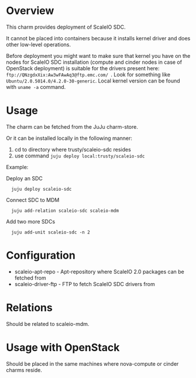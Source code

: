 # Overview

This charm provides deployment of ScaleIO SDC.

It cannot be placed into containers because it installs kernel driver and does other low-level operations.

Before deployment you might want to make sure that kernel you have on the nodes for ScaleIO SDC installation (compute and cinder nodes in case of OpenStack deployment) is suitable for the drivers present here: ```ftp://QNzgdxXix:Aw3wFAwAq3@ftp.emc.com/ ```. Look for something like ``` Ubuntu/2.0.5014.0/4.2.0-30-generic ```. Local kernel version can be found with ``` uname -a ``` command.

# Usage

The charm can be fetched from the JuJu charm-store.

Or it can be installed locally in the following manner:

1. cd to directory where trusty/scaleio-sdc resides
2. use command ```juju deploy local:trusty/scaleio-sdc```

Example:

  Deploy an SDC
  ```
    juju deploy scaleio-sdc
  ```
  
  Connect SDC to MDM
  ```
    juju add-relation scaleio-sdc scaleio-mdm
  ```
  
  Add two more SDCs
  ```
    juju add-unit scaleio-sdc -n 2
  ```
  
# Configuration

* scaleio-apt-repo - Apt-repository where ScaleIO 2.0 packages can be fetched from
* scaleio-driver-ftp - FTP to fetch ScaleIO SDC drivers from

# Relations

Should be related to scaleio-mdm.

# Usage with OpenStack

Should be placed in the same machines where nova-compute or cinder charms reside.
 
